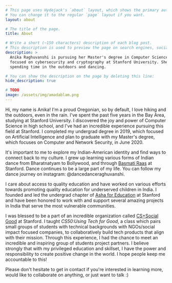 ```yaml
---
# This page uses Hydejack's `about` layout, which shows the primary author's picture and about text at the top.
# You can change it to the regular `page` layout if you want.
layout: about

# The title of the page.
title: About

# Write a short (~150 characters) description of each blog post.
# This description is used to preview the page on search engines, social media, etc.
description: >
  Anika Raghuvanshi is pursuing her Master's degree in Computer Science,
  focused on cybersecurity and cryptography at Stanford University. She enjoys
  spending time in the outdoors and dancing.

# You can show the description on the page by deleting this line:
hide_description: true

# TODO
image: /assets/img/amadablam.png
---
```


Hi, my name is Anika! I'm a proud Oregonian, so by default, I love hiking and
the outdoors, even in the rain. I've spent the past five years
in the Bay Area, studying at Stanford University. I discovered the joy and
power of Computer Science in high school, and I've had an incredible
experience pursuing this field at Stanford. I completed my undergrad degree in
2019, which focused on Artificial Intelligence
and plan to graduate with my Master's degree, which focuses on Computer and Network Security,
in June 2020.

It's important to me to explore my Indian-American identity and find ways to connect back
to my culture. I grew up learning various forms of Indian dance from Bharatnatyam
to Bollywood, and through
[Basmati Raas](https://basmatiraas.wixsite.com/stanford) at Stanford.
Dance continues to be a large part of my life. You can follow my dance journey on
instagram: @dancedanceraghuvanshi.

I care about access to quality education and have worked on various efforts towards
promoting quality education for underserved children in India. I founded and led
the undergrad chapter of [Asha for Education](https://ashanet.org/) at Stanford
and have been honored to work with and support several amazing projects in India that serve
the most vulnerable communities.

I was blessed to be a part of an incredible organization called
[CS+Social Good](https://cs4good.com/) at Stanford. I taught *CS50:Using Tech for Good*, a
class which pairs small groups of students with technical backgrounds
with NGOs/social impact focused
companies, to collaboratively build tech products that align with their mission. Through
this experience, I had the chance to meet an incredible and inspiring group of students
project partners. I believe strongly that with
my privileged education and skillset, I have the
power and responsibility to create positive change in the world. I hope people keep me accountable
to this!

Please don't hesitate to get in contact if you're interested in learning more,
would like to collaborate on anything, or just want to talk :)
